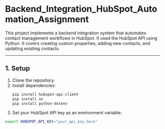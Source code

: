# Backend_Integration_HubSpot_Automation_Assignment


This project implements a backend integration system that automates contact management workflows in HubSpot. 
It used the HubSpot API using Python.
It covers creating custom properties, adding new contacts, and updating existing contacts.

---

## 1. Setup

1. Clone the repository.
2. Install dependencies:
   ```bash
   pip install hubspot-api-client
   pip install os
   pip install python-dotenv
   ```
3. Set your HubSpot API key as an environment variable:

  ```bash
  export HUBSPOT_API_KEY="your_api_key_here"
  ```
